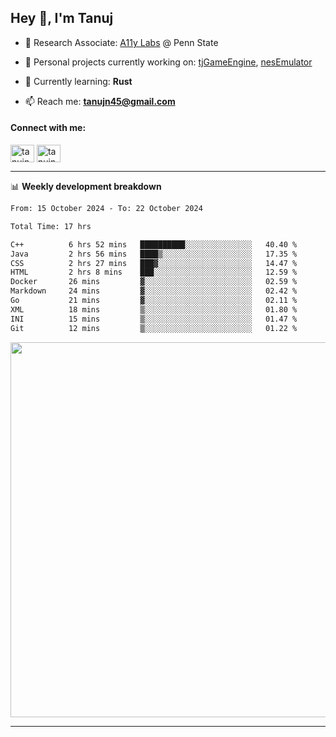 <h2>Hey 👋, I'm Tanuj</h2>

- 🔬 Research Associate: [A11y Labs](https://a11y.ist.psu.edu/) @ Penn State 

- 🔭 Personal projects currently working on: [tjGameEngine](https://github.com/tanujn45/tjGameEngine), [nesEmulator](https://github.com/tanujn45/nesEmulator)

- 🌱 Currently learning: **Rust**

- 📫 Reach me: **tanujn45@gmail.com**

<h4 align="left">Connect with me:</h4>
<p align="left">
<a href="https://twitter.com/tanujn45" target="blank"><img align="center" src="https://raw.githubusercontent.com/rahuldkjain/github-profile-readme-generator/master/src/images/icons/Social/twitter.svg" alt="tanujn45" height="28" width="38" /></a>
<a href="https://linkedin.com/in/tanujn45" target="blank"><img align="center" src="https://raw.githubusercontent.com/rahuldkjain/github-profile-readme-generator/master/src/images/icons/Social/linked-in-alt.svg" alt="tanujn45" height="28" width="38" /></a>
</p>

-------

📊 **Weekly development breakdown**
<!--START_SECTION:waka-->

```txt
From: 15 October 2024 - To: 22 October 2024

Total Time: 17 hrs

C++          6 hrs 52 mins   ██████████░░░░░░░░░░░░░░░   40.40 %
Java         2 hrs 56 mins   ████▒░░░░░░░░░░░░░░░░░░░░   17.35 %
CSS          2 hrs 27 mins   ███▓░░░░░░░░░░░░░░░░░░░░░   14.47 %
HTML         2 hrs 8 mins    ███░░░░░░░░░░░░░░░░░░░░░░   12.59 %
Docker       26 mins         ▓░░░░░░░░░░░░░░░░░░░░░░░░   02.59 %
Markdown     24 mins         ▓░░░░░░░░░░░░░░░░░░░░░░░░   02.42 %
Go           21 mins         ▓░░░░░░░░░░░░░░░░░░░░░░░░   02.11 %
XML          18 mins         ▒░░░░░░░░░░░░░░░░░░░░░░░░   01.80 %
INI          15 mins         ▒░░░░░░░░░░░░░░░░░░░░░░░░   01.47 %
Git          12 mins         ▒░░░░░░░░░░░░░░░░░░░░░░░░   01.22 %
```

<!--END_SECTION:waka-->

<img src="https://wakatime.com/share/@018e9abd-1aa4-4aa6-9db7-5ca3b999e810/4650b67a-98aa-46b4-b598-3d8a2451f0df.svg" width="600"/>

-------
